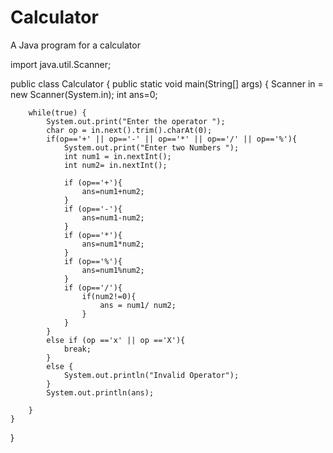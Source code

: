 # Calculator
A Java program for a calculator

import java.util.Scanner;

public class Calculator {
    public static void main(String[] args) {
        Scanner in = new Scanner(System.in);
        int ans=0;

        while(true) {
            System.out.print("Enter the operator ");
            char op = in.next().trim().charAt(0);
            if(op=='+' || op=='-' || op=='*' || op=='/' || op=='%'){
                System.out.print("Enter two Numbers ");
                int num1 = in.nextInt();
                int num2= in.nextInt();

                if (op=='+'){
                    ans=num1+num2;
                }
                if (op=='-'){
                    ans=num1-num2;
                }
                if (op=='*'){
                    ans=num1*num2;
                }
                if (op=='%'){
                    ans=num1%num2;
                }
                if (op=='/'){
                    if(num2!=0){
                        ans = num1/ num2;
                    }
                }
            }
            else if (op =='x' || op =='X'){
                break;
            }
            else {
                System.out.println("Invalid Operator");
            }
            System.out.println(ans);

        }
    }
}
